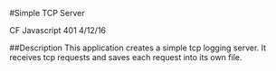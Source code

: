 #Simple TCP Server

CF Javascript 401 4/12/16

##Description
This application creates a simple tcp logging server. It receives tcp requests and saves each request into its own file. 
